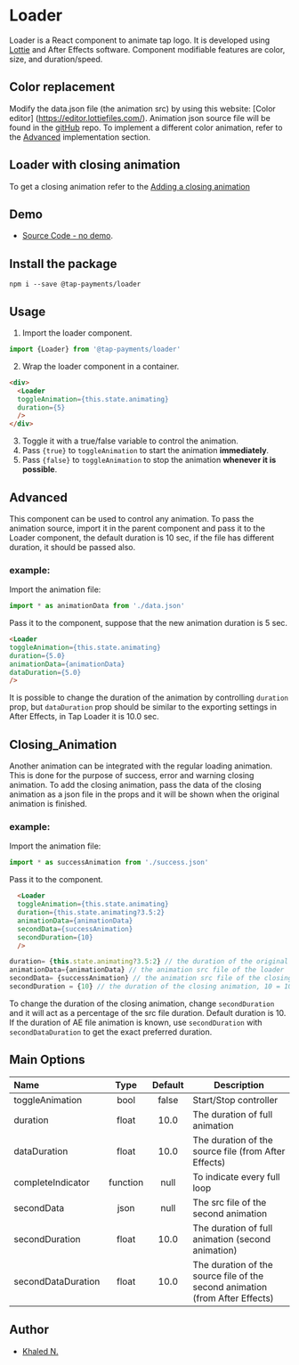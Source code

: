 # Loader
Loader is a React component to animate tap logo. It is developed using [Lottie](https://airbnb.design/lottie/) and After Effects software.
Component modifiable features are color, size, and duration/speed.

## Color replacement
Modify the data.json file (the animation src) by using this website: [Color editor] (https://editor.lottiefiles.com/).
Animation json source file will be found in the [gitHub](https://github.com/Tap-Payments/react-loader) repo. To implement a different color animation, refer to the [Advanced](#Advanced) implementation section.

## Loader with closing animation
To get a closing animation refer to the [Adding a closing animation](#Closing_Animation)

## Demo
- [Source Code - no demo](https://github.com/Tap-Payments/react-loader).

## Install the package
`npm i --save @tap-payments/loader`

## Usage
1. Import the loader component.
```js
import {Loader} from '@tap-payments/loader'
```
2. Wrap the loader component in a container.
```html
<div>
  <Loader
  toggleAnimation={this.state.animating}
  duration={5}
  />
</div>
```
3. Toggle it with a true/false variable to control the animation.
4. Pass `{true}` to `toggleAnimation` to start the animation **immediately**.
5. Pass `{false}` to `toggleAnimation` to stop the animation **whenever it is possible**.


## Advanced
This component can be used to control any animation. To pass the animation source, import it in the parent component and pass it to the Loader component, the default duration is 10 sec, if the file has different duration, it should be passed also.

### example:
Import the animation file:
```js
import * as animationData from './data.json'
```

Pass it to the component, suppose that the new animation duration is 5 sec.
```html
<Loader
toggleAnimation={this.state.animating}
duration={5.0}
animationData={animationData}
dataDuration={5.0}
/>
```

It is possible to change the duration of the animation by controlling `duration` prop, but `dataDuration` prop should be similar to the exporting settings in After Effects, in Tap Loader it is 10.0 sec.


## Closing_Animation
Another animation can be integrated with the regular loading animation. This is done for the purpose of success, error and warning closing animation. To add the closing animation, pass the data of the closing animation as a json file in the props and it will be shown when the original animation is finished.

### example:
Import the animation file:
```js
import * as successAnimation from './success.json'
```

Pass it to the component.

```html
  <Loader
  toggleAnimation={this.state.animating}
  duration={this.state.animating?3.5:2}
  animationData={animationData}
  secondData={successAnimation}
  secondDuration={10}
  />
```

```js
duration= {this.state.animating?3.5:2} // the duration of the original motion, an 'if' condition is used to make the loader close faster.
animationData={animationData} // the animation src file of the loader
secondData= {successAnimation} // the animation src file of the closing animation
secondDuration = {10} // the duration of the closing animation, 10 = 100% of the AE file
```

To change the duration of the closing animation, change `secondDuration` and it will act as a percentage of the src file duration. Default duration is 10. If the duration of AE file animation is known, use `secondDuration` with `secondDataDuration` to get the exact preferred duration.


## Main Options
| Name | Type  | Default | Description |
| :--- | :---: | :---: | --- |
|toggleAnimation|bool|false|Start/Stop controller|
|duration|float|10.0|The duration of full animation|
|dataDuration|float|10.0|The duration of the source file (from After Effects)|
|completeIndicator|function|null|To indicate every full loop|
|secondData|json|null|The src file of the second animation|
|secondDuration|float|10.0|The duration of full animation (second animation)|
|secondDataDuration|float|10.0|The duration of the source file of the second animation (from After Effects)|

## Author

* [Khaled N.](https://github.com/kholdunn)
